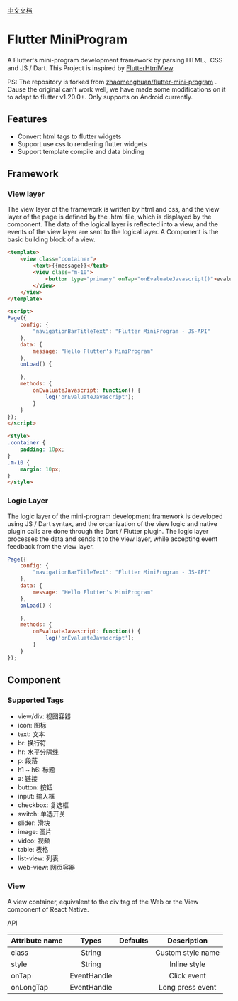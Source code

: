 [中文文档](./README-zh.md)

# Flutter MiniProgram

A Flutter's mini-program development framework by parsing HTML、CSS and JS / Dart. This Project is inspired by [FlutterHtmlView](https://github.com/PonnamKarthik/FlutterHtmlView).

PS: The repository is forked from [zhaomenghuan/flutter-mini-program](https://github.com/zhaomenghuan/flutter-mini-program) . Cause the original can't work well, we have made some modifications on it to adapt to flutter v1.20.0+. Only supports on Android currently.

## Features

- Convert html tags to flutter widgets
- Support use css to rendering flutter widgets
- Support template compile and data binding

## Framework

### View layer

The view layer of the framework is written by html and css, and the view layer of the page is defined by the .html file, which is displayed by the component. The data of the logical layer is reflected into a view, and the events of the view layer are sent to the logical layer. A Component is the basic building block of a view.

```html
<template>
    <view class="container">
        <text>{{message}}</text>
        <view class="m-10">
            <button type="primary" onTap="onEvaluateJavascript()">evaluateJavascript</button>
        </view>
    </view>
</template>

<script>
Page({
    config: {
        "navigationBarTitleText": "Flutter MiniProgram - JS-API"
    },
    data: {
        message: "Hello Flutter's MiniProgram"
    },
    onLoad() {

    },
    methods: {
        onEvaluateJavascript: function() {
            log('onEvaluateJavascript');
        }
    }
});
</script>

<style>
.container {
    padding: 10px;
}
.m-10 {
    margin: 10px;
}
</style>
```

### Logic Layer

The logic layer of the mini-program development framework is developed using JS / Dart syntax, and the organization of the view logic and native plugin calls are done through the Dart / Flutter plugin. The logic layer processes the data and sends it to the view layer, while accepting event feedback from the view layer.

```js
Page({
    config: {
        "navigationBarTitleText": "Flutter MiniProgram - JS-API"
    },
    data: {
        message: "Hello Flutter's MiniProgram"
    },
    onLoad() {

    },
    methods: {
        onEvaluateJavascript: function() {
            log('onEvaluateJavascript');
        }
    }
});
```

## Component

### Supported Tags

- view/div: 视图容器
- icon: 图标
- text: 文本
- br: 换行符
- hr: 水平分隔线
- p: 段落
- h1 ~ h6: 标题
- a: 链接
- button: 按钮
- input: 输入框
- checkbox: 复选框
- switch: 单选开关
- slider: 滑块
- image: 图片
- video: 视频
- table: 表格
- list-view: 列表
- web-view: 网页容器

### View

A view container, equivalent to the div tag of the Web or the View component of React Native.

API

| Attribute name   |      Types      |  Defaults | Description |
|----------|:-------------:|------:|:-------------:|
| class |  String |  | Custom style name |
| style |  String |  | Inline style |
| onTap | EventHandle |  | Click event |
| onLongTap | EventHandle |  | Long press event |